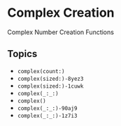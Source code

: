 # Complex Creation

Complex Number Creation Functions

## Topics

- ``complex(count:)``
- ``complex(sized:)-8yez3``
- ``complex(sized:)-1cuwk``
- ``complex(_:_:)``
- ``complex()``
- ``complex(_:_:)-90aj9``
- ``complex(_:_:)-1z7i3``

